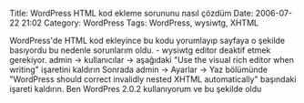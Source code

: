 Title: WordPress HTML kod ekleme sorununu nasıl çözdüm
Date: 2006-07-22 21:02
Category: WordPress
Tags: WordPress, wysiwtg, XHTML

WordPress'de HTML kod ekleyince bu kodu yorumlayıp sayfaya o şekilde
basıyordu bu nedenle sorunlarım oldu. - wysiwtg editor deaktif etmek
gerekiyor. admin -\> kullanıcılar -\> aşağıdaki "Use the visual rich
editor when writing" işaretini kaldırın Sonrada admin -\> Ayarlar -\>
Yaz bölümünde "WordPress should correct invalidly nested XHTML
automatically" başındaki işareti kaldırın. Ben WordPres 2.0.2
kullanıyorum ve bu şekilde oldu
